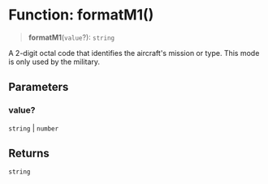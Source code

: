 # Function: formatM1()

> **formatM1**(`value`?): `string`

A 2-digit octal code that identifies the aircraft's mission or type.
This mode is only used by the military.

## Parameters

### value?

`string` | `number`

## Returns

`string`
